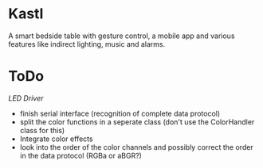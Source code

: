 # Kastl

A smart bedside table with gesture control, a mobile app and various features like indirect lighting, music and alarms.


# ToDo

_LED Driver_

- finish serial interface (recognition of complete data protocol)
- split the color functions in a seperate class (don't use the ColorHandler class for this)
- Integrate color effects
- look into the order of the color channels and possibly correct the order in the data protocol (RGBa or aBGR?)
